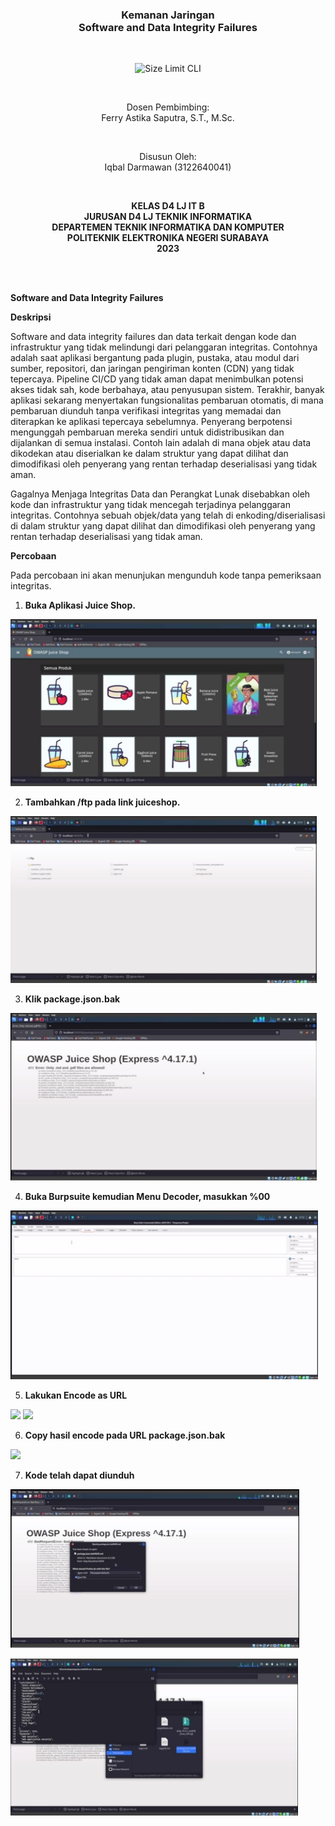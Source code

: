 ﻿<h3 align="center">
    <b>Kemanan Jaringan</b><br>
    Software and Data Integrity Failures
</h3>
<br>
<p align="center">
  <img src="./Aspose.Words.6d1d5ac3-0cfd-44b5-8758-1c6198b4bb74.001.png" alt="Size Limit CLI" width="300">
</p>
<br>
<p align="center">
    Dosen Pembimbing:<br>
    Ferry Astika Saputra, S.T., M.Sc.
</p>
<br>
<p align="center">
    Disusun Oleh:<br>
    Iqbal Darmawan (3122640041)
</p>
<br>
<p align="center">
    <b>
        KELAS D4 LJ IT B <br>
        JURUSAN D4 LJ TEKNIK INFORMATIKA <br>
        DEPARTEMEN TEKNIK INFORMATIKA DAN KOMPUTER <br> 
        POLITEKNIK ELEKTRONIKA NEGERI SURABAYA <br>
        2023
    </b>
</p>
<br>
<br>

**Software and Data Integrity Failures** 

**Deskripsi** 

Software and data integrity failures dan data terkait dengan kode dan infrastruktur yang tidak melindungi  dari  pelanggaran  integritas.  Contohnya  adalah  saat  aplikasi  bergantung  pada plugin, pustaka, atau modul dari sumber, repositori, dan jaringan pengiriman konten (CDN) yang tidak tepercaya. Pipeline CI/CD yang tidak aman dapat menimbulkan potensi akses tidak sah, kode berbahaya, atau penyusupan sistem. Terakhir, banyak aplikasi sekarang menyertakan fungsionalitas pembaruan otomatis, di mana pembaruan diunduh tanpa verifikasi integritas yang  memadai  dan  diterapkan  ke  aplikasi  tepercaya  sebelumnya.  Penyerang  berpotensi mengunggah  pembaruan  mereka  sendiri  untuk  didistribusikan  dan  dijalankan  di  semua instalasi. Contoh lain adalah di mana objek atau data dikodekan atau diserialkan ke dalam struktur yang dapat dilihat dan dimodifikasi oleh penyerang yang rentan terhadap deserialisasi yang tidak aman. 

Gagalnya  Menjaga  Integritas  Data  dan  Perangkat  Lunak  disebabkan  oleh  kode  dan infrastruktur  yang  tidak  mencegah  terjadinya  pelanggaran  integritas.  Contohnya  sebuah objek/data  yang  telah  di  enkoding/diserialisasi  di  dalam  struktur  yang  dapat  dilihat  dan dimodifikasi oleh penyerang yang rentan terhadap deserialisasi yang tidak aman. 

**Percobaan** 

Pada percobaan ini akan menunjukan mengunduh kode tanpa pemeriksaan integritas. 

1. **Buka Aplikasi Juice Shop.** 

![](Aspose.Words.6d1d5ac3-0cfd-44b5-8758-1c6198b4bb74.003.jpeg)

2. **Tambahkan /ftp pada link juiceshop.** 

![](Aspose.Words.6d1d5ac3-0cfd-44b5-8758-1c6198b4bb74.004.jpeg)

3. **Klik package.json.bak** 

![](Aspose.Words.6d1d5ac3-0cfd-44b5-8758-1c6198b4bb74.005.jpeg)

4. **Buka Burpsuite kemudian Menu Decoder, masukkan %00** 

![](Aspose.Words.6d1d5ac3-0cfd-44b5-8758-1c6198b4bb74.006.jpeg)

5. **Lakukan Encode as URL** 

![](Aspose.Words.6d1d5ac3-0cfd-44b5-8758-1c6198b4bb74.007.png) ![](Aspose.Words.6d1d5ac3-0cfd-44b5-8758-1c6198b4bb74.008.png)

6. **Copy hasil encode pada URL package.json.bak** 

![](Aspose.Words.6d1d5ac3-0cfd-44b5-8758-1c6198b4bb74.009.png)

7. **Kode telah dapat diunduh**  

![](Aspose.Words.6d1d5ac3-0cfd-44b5-8758-1c6198b4bb74.010.jpeg)

![](Aspose.Words.6d1d5ac3-0cfd-44b5-8758-1c6198b4bb74.011.jpeg)
